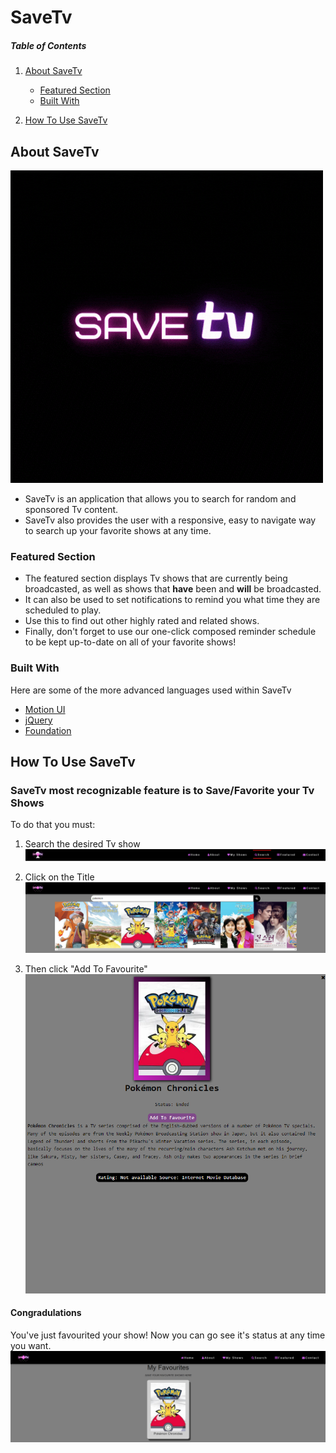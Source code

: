 # SaveTv

##### Table of Contents  

1. [About SaveTv](#about-savetv)
    - [Featured Section](#featured-section)
    - [Built With](#built-with)

2. [How To Use SaveTv](#how-to-use-savetv)

<!-- ABOUT SAVETV -->
## About SaveTv

![SaveTv Logo](/assets/images/logo.gif)

* SaveTv is an application that allows you to search for random and sponsored Tv content.
* SaveTv also provides the user with a responsive, easy to navigate way to search up your favorite shows at any time. 

<!-- FEATURED SECTION -->
### Featured Section

* The featured section displays Tv shows that are currently being broadcasted, as well as shows that __have__ been and __will__ be broadcasted.
* It can also be used to set notifications to remind you what time they are scheduled to play. 
* Use this to find out other highly rated and related shows.
* Finally, don't forget to use our one-click composed reminder schedule to be kept up-to-date on all of your favorite shows!

<!-- LANGUAGES USED -->
### Built With

Here are some of the more advanced languages used within SaveTv

* [Motion UI](https://zurb.com/playground/motion-ui)
* [jQuery](https://jquery.com)
* [Foundation](https://get.foundation/)

## How To Use SaveTv

### SaveTv most recognizable feature is to Save/Favorite your Tv Shows
To do that you must:

1. Search the desired Tv show
 ![Search the desired Tv show](/assets/images/examples1.png)

2. Click on the Title
 ![Click on the Title](/assets/images/examples2.png)

3. Then click "Add To Favourite"
![Then click "Add To Favourite"](/assets/images/examples3.png)

#### Congradulations

You've just favourited your show! Now you can go see it's status at any time you want.
![You've just favourited your show! Now you can go see it's status at any time you want.](/assets/images/examples4.png)

